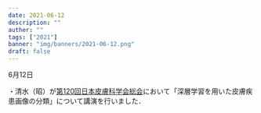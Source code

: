 ```yaml
---
date: 2021-06-12
description: ""
auther: ""
tags: ["2021"]
banner: "img/banners/2021-06-12.png"
draft: false
---
```


6月12日​

・清水（昭）が[第120回日本皮膚科学会総会](https://jda120.jp/program/program0612.pdf)において「深層学習を用いた皮膚疾患画像の分類」について講演を行いました．

<!--more-->